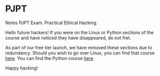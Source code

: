 # PJPT
Notes PJPT Exam. Practical Ethical Hacking.

Hello future hackers! If you were on the Linux or Python sections of the course and have noticed they have disappeared, do not fret.

As part of our free tier launch, we have removed these sections due to redundancy. Should you wish to go over Linux, you can find that course [here](https://academy.tcm-sec.com/p/linux-fundamentals). You can find the Python course [here](https://academy.tcm-sec.com/p/programming-100-fundamentals).

Happy hacking!
